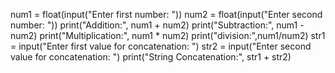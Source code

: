 
num1 = float(input("Enter first number: "))
num2 = float(input("Enter second number: "))
print("Addition:", num1 + num2)
print("Subtraction:", num1 - num2)
print("Multiplication:", num1 * num2)
print("division:",num1/num2)
str1 = input("Enter first value for concatenation: ")
str2 = input("Enter second value for concatenation: ")
print("String Concatenation:", str1 + str2)
